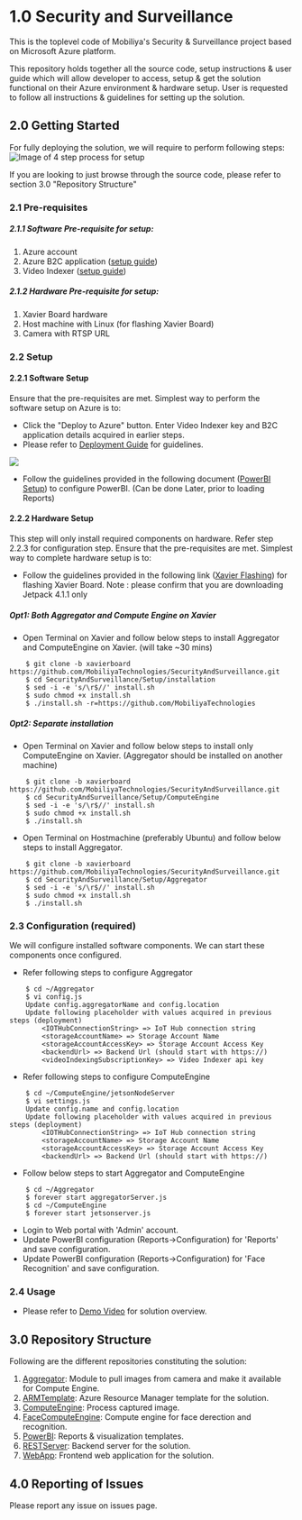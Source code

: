 
# 1.0 Security and Surveillance

This is the toplevel code of Mobiliya's Security & Surveillance project based on Microsoft Azure platform. 

This repository holds together all the source code, setup instructions & user guide which will allow developer to access, setup & get the solution functional on their Azure environment & hardware setup. User is requested to follow all instructions & guidelines for setting up the solution. 


## 2.0 Getting Started

For fully deploying the solution, we will require to perform following steps:
![Image of 4 step process for setup](https://github.com/MobiliyaTechnologies/SecurityAndSurveillance/blob/master/4%20Steps.png)

If you are looking to just browse through the source code, please refer to section 3.0 "Repository Structure"

### 2.1 Pre-requisites
##### 2.1.1 Software Pre-requisite for setup: 
1) Azure account
2) Azure B2C application ([setup guide](https://github.com/MobiliyaTechnologies/SecurityAndSurveillance/blob/master/Setup/Step%202%20B2C%20Setup%201.0.0.pdf))
3) Video Indexer ([setup guide](https://github.com/MobiliyaTechnologies/SecurityAndSurveillance/blob/master/Setup/Step%203%20Video%20Indexer%201.0.0.pdf))
##### 2.1.2 Hardware Pre-requisite for setup: 
1) Xavier Board hardware 
2) Host machine with Linux (for flashing Xavier Board)
3) Camera with RTSP URL 

### 2.2 Setup
#### 2.2.1 Software Setup
Ensure that the pre-requisites are met.
Simplest way to perform the software setup on Azure is to:
* Click the "Deploy to Azure" button. Enter Video Indexer key and B2C application details acquired in earlier steps.
* Please refer to [Deployment Guide](https://github.com/MobiliyaTechnologies/SecurityAndSurveillance/blob/master/Setup/Quick%20ARM%20Deployment%201.0.1.pdf) for guidelines.
<a href="https://portal.azure.com/#create/Microsoft.Template/uri/https%3A%2F%2Fsnsarm.blob.core.windows.net%2Fdeploy%2Fazuredeploy.json" target="_blank">
    <img src="http://azuredeploy.net/deploybutton.png"/>
</a>

* Follow the guidelines provided in the following document ([PowerBI Setup](https://github.com/MobiliyaTechnologies/SecurityAndSurveillance/blob/master/Setup/Step%205%20PowerBI%20Deployment%201.0.0.pdf)) to configure PowerBI. (Can be done Later, prior to loading Reports)
  
#### 2.2.2 Hardware Setup
This step will only install required components on hardware. Refer step 2.2.3 for configuration step. 
Ensure that the pre-requisites are met.
Simplest way to complete hardware setup is to:
* Follow the guidelines provided in the following link ([Xavier Flashing](https://docs.nvidia.com/jetson/jetpack/index.html#jetpack/4.1.1/install.htm%3FTocPath%3D_____3)) for 
flashing Xavier Board.
Note : please confirm that you are downloading Jetpack 4.1.1 only
##### Opt1: Both Aggregator and Compute Engine on Xavier
* Open Terminal on Xavier and follow below steps to install Aggregator and ComputeEngine on Xavier. (will take ~30 mins)
``` 
    $ git clone -b xavierboard https://github.com/MobiliyaTechnologies/SecurityAndSurveillance.git
    $ cd SecurityAndSurveillance/Setup/installation
    $ sed -i -e 's/\r$//' install.sh
    $ sudo chmod +x install.sh
    $ ./install.sh -r=https://github.com/MobiliyaTechnologies
```
##### Opt2: Separate installation
* Open Terminal on Xavier and follow below steps to install only ComputeEngine on Xavier. (Aggregator should be installed on another machine)
``` 
    $ git clone -b xavierboard https://github.com/MobiliyaTechnologies/SecurityAndSurveillance.git
    $ cd SecurityAndSurveillance/Setup/ComputeEngine
    $ sed -i -e 's/\r$//' install.sh
    $ sudo chmod +x install.sh
    $ ./install.sh
```
* Open Terminal on Hostmachine (preferably Ubuntu) and follow below steps to install Aggregator.
``` 
    $ git clone -b xavierboard https://github.com/MobiliyaTechnologies/SecurityAndSurveillance.git
    $ cd SecurityAndSurveillance/Setup/Aggregator
    $ sed -i -e 's/\r$//' install.sh
    $ sudo chmod +x install.sh
    $ ./install.sh
```

### 2.3 Configuration (required)
We will configure installed software components. We can start these components once configured.
* Refer following steps to configure Aggregator
```
    $ cd ~/Aggregator
    $ vi config.js
    Update config.aggregatorName and config.location
    Update following placeholder with values acquired in previous steps (deployment)
        <IOTHubConnectionString> => IoT Hub connection string
        <storageAccountName> => Storage Account Name
        <storageAccountAccessKey> => Storage Account Access Key
        <backendUrl> => Backend Url (should start with https://)
        <videoIndexingSubscriptionKey> => Video Indexer api key
```
    
* Refer following steps to configure ComputeEngine
```
    $ cd ~/ComputeEngine/jetsonNodeServer
    $ vi settings.js
    Update config.name and config.location
    Update following placeholder with values acquired in previous steps (deployment)
        <IOTHubConnectionString> => IoT Hub connection string
        <storageAccountName> => Storage Account Name
        <storageAccountAccessKey> => Storage Account Access Key
        <backendUrl> => Backend Url (should start with https://)
```
* Follow below steps to start Aggregator and ComputeEngine
```
    $ cd ~/Aggregator
    $ forever start aggregatorServer.js
    $ cd ~/ComputeEngine
    $ forever start jetsonserver.js
```
* Login to Web portal with 'Admin' account.
* Update PowerBI configuration (Reports->Configuration) for 'Reports' and save configuration.
* Update PowerBI configuration (Reports->Configuration) for 'Face Recognition' and save configuration.

### 2.4 Usage
* Please refer to [Demo Video](https://github.com/MobiliyaTechnologies/SecurityAndSurveillance/blob/master/Demo_Guide.mp4) for solution overview.

## 3.0 Repository Structure 
Following are the different repositories constituting the solution:
1) [Aggregator](https://github.com/MobiliyaTechnologies/Aggregator): Module to pull images from camera and make it available for Compute Engine.
2) [ARMTemplate](https://github.com/MobiliyaTechnologies/SnSARMTemplates): Azure Resource Manager template for the solution.
3) [ComputeEngine](https://github.com/MobiliyaTechnologies/ComputeEngine): Process captured image.
4) [FaceComputeEngine](https://github.com/MobiliyaTechnologies/FaceComputeEngine): Compute engine for face derection and recognition.
5) [PowerBI](https://github.com/MobiliyaTechnologies/SnSPowerBI): Reports & visualization templates.
6) [RESTServer](https://github.com/MobiliyaTechnologies/SnSRESTServer): Backend server for the solution.
7) [WebApp](https://github.com/MobiliyaTechnologies/SnSWebApp): Frontend web application for the solution.

## 4.0 Reporting of Issues
Please report any issue on issues page.

